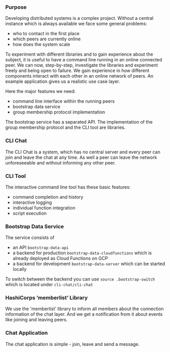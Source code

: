 ### Purpose

Developing distributed systems is a complex project. 
Without a central instance which is always available we face some general problems:

- who to contact in the first place
- which peers are currently online
- how does the system scale

To experiment with different libraries and to gain experience about the subject, it is useful to have a command line
running in an online connected peer. 
We can now, step-by-step, investigate the libraries and experiment freely and being open to failure. 
We gain experience in how different components interact with each other in an online network of peers.
An example application gives us a realistic use case layer.

Here the major features we need:

- command line interface within the running peers
- bootstrap data service
- group membership protocol implementation

The bootstrap service has a separated API. The implementation of the group membership protocol and the CLI tool are libraries.


### CLI Chat

The CLI Chat is a system, which has no central server and every peer can join and leave the chat at any time. 
As well a peer can leave the network unforeseeable and without informing any other peer.


### CLI Tool

The interactive command line tool has these basic features:

- command completion and history 
- interactive logging
- individual function integration
- script execution


### Bootstrap Data Service

The service consists of 

- an API `bootstrap-data-api`
- a backend for production `bootstrap-data-cloudfunctions` which is already deployed as Cloud Functions on GCP
- a backend for development `bootstrap-data-server` which can be started locally

To switch between the backend you can use `source .bootstrap-switch` which is located under `cli-chat/cli-chat`


### HashiCorps ’memberlist’ Library

We use the 'memberlist' library to inform all members about the connection information of the chat layer.
And we get a notification from it about events like joining and leaving peers.


### Chat Application

The chat application is simple - join, leave and send a message.





